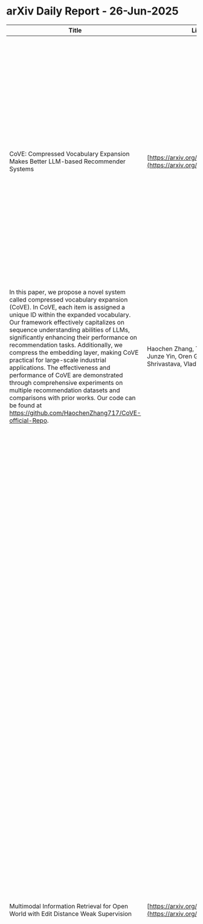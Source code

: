 # arXiv Daily Report - 26-Jun-2025

| Title | Link | abstract | author |
| --- | --- | --- | --- |
| CoVE: Compressed Vocabulary Expansion Makes Better LLM-based Recommender Systems | [https://arxiv.org/abs/2506.19993](https://arxiv.org/abs/2506.19993) | Recommender systems play a pivotal role in providing relevant content to users. With the rapid development of large language models (LLMs), researchers have begun utilizing LLMs to build more powerful recommender systems. However, existing approaches that focus on aligning LLMs with recommendation tasks do not fully leverage their sequential information processing capabilities, leading to suboptimal performance.
  In this paper, we propose a novel system called compressed vocabulary expansion (CoVE). In CoVE, each item is assigned a unique ID within the expanded vocabulary. Our framework effectively capitalizes on sequence understanding abilities of LLMs, significantly enhancing their performance on recommendation tasks. Additionally, we compress the embedding layer, making CoVE practical for large-scale industrial applications. The effectiveness and performance of CoVE are demonstrated through comprehensive experiments on multiple recommendation datasets and comparisons with prior works. Our code can be found at https://github.com/HaochenZhang717/CoVE-official-Repo. | Haochen Zhang, Tianyi Zhang, Junze Yin, Oren Gal, Anshumali Shrivastava, Vladimir Braverman |
| Multimodal Information Retrieval for Open World with Edit Distance Weak Supervision | [https://arxiv.org/abs/2506.20070](https://arxiv.org/abs/2506.20070) | Existing multi-media retrieval models either rely on creating a common subspace with modality-specific representation models or require schema mapping among modalities to measure similarities among multi-media data. Our goal is to avoid the annotation overhead incurred from considering retrieval as a supervised classification task and re-use the pretrained encoders in large language models and vision tasks. We propose "FemmIR", a framework to retrieve multimodal results relevant to information needs expressed with multimodal queries by example without any similarity label. Such identification is necessary for real-world applications where data annotations are scarce and satisfactory performance is required without fine-tuning with a common framework across applications. We curate a new dataset called MuQNOL for benchmarking progress on this task. Our technique is based on weak supervision introduced through edit distance between samples: graph edit distance can be modified to consider the cost of replacing a data sample in terms of its properties, and relevance can be measured through the implicit signal from the amount of edit cost among the objects. Unlike metric learning or encoding networks, FemmIR re-uses the high-level properties and maintains the property value and relationship constraints with a multi-level interaction score between data samples and the query example provided by the user. We empirically evaluate FemmIR on a missing person use case with MuQNOL. FemmIR performs comparably to similar retrieval systems in delivering on-demand retrieval results with exact and approximate similarities while using the existing property identifiers in the system. | KMA Solaiman, Bharat Bhargava |
| Aug2Search: Enhancing Facebook Marketplace Search with LLM-Generated Synthetic Data Augmentation | [https://arxiv.org/abs/2505.16065](https://arxiv.org/abs/2505.16065) | Embedding-Based Retrieval (EBR) is an important technique in modern search engines, enabling semantic match between search queries and relevant results. However, search logging data on platforms like Facebook Marketplace lacks the diversity and details needed for effective EBR model training, limiting the models' ability to capture nuanced search patterns. To address this challenge, we propose Aug2Search, an EBR-based framework leveraging synthetic data generated by Generative AI (GenAI) models, in a multimodal and multitask approach to optimize query-product relevance. This paper investigates the capabilities of GenAI, particularly Large Language Models (LLMs), in generating high-quality synthetic data, and analyzing its impact on enhancing EBR models. We conducted experiments using eight Llama models and 100 million data points from Facebook Marketplace logs. Our synthetic data generation follows three strategies: (1) generate queries, (2) enhance product listings, and (3) generate queries from enhanced listings. We train EBR models on three different datasets: sampled engagement data or original data ((e.g., "Click" and "Listing Interactions")), synthetic data, and a mixture of both engagement and synthetic data to assess their performance across various training sets. Our findings underscore the robustness of Llama models in producing synthetic queries and listings with high coherence, relevance, and diversity, while maintaining low levels of hallucination. Aug2Search achieves an improvement of up to 4% in ROC_AUC with 100 million synthetic data samples, demonstrating the effectiveness of our approach. Moreover, our experiments reveal that with the same volume of training data, models trained exclusively on synthetic data often outperform those trained on original data only or a mixture of original and synthetic data. | Ruijie Xi, He Ba, Hao Yuan, Rishu Agrawal, Yuxin Tian, Ruoyan Kong, Arul Prakash |
